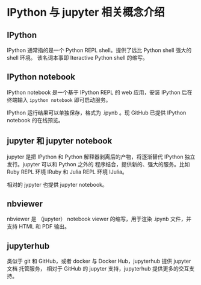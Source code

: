 # IPython 与 jupyter 相关概念介绍

## IPython

IPython 通常指的是一个 Python REPL shell。提供了远比 Python shell 强大的 shell 环境。
该名词本事即 Iteractive Python shell 的缩写。


## IPython notebook

IPython notebook 是一个基于 IPython REPL 的 web 应用，安装 IPython 后在终端输入 ``ipython notebook``
即可启动服务。

IPython 运行结果可以单独保存，格式为 .ipynb 。现 GitHub 已提供 IPython notebook 的在线预览。


## jupyter 和 jupyter notebook

jupyter 是把 IPython 和 Python 解释器剥离后的产物，将逐渐替代 IPython 独立发行。jupyter 可以和 Python 之外的
程序结合，提供新的、强大的服务。比如 Ruby REPL 环境 IRuby 和 Julia REPL 环境 IJulia。

相对的 jypyter 也提供 jupyter notebook。


## nbviewer

nbviewer 是 （jupyter） notebook viewer 的缩写，用于渲染 .ipynb 文件，并支持 HTML 和 PDF 输出。


## jupyterhub

类似于 git 和 GitHub，或者 docker 与 Docker Hub，jupyterhub 提供 jupyter 文档 托管服务，
相对于 GitHub 的 jupyter 支持，jupyterhub 提供更多的交互支持。

